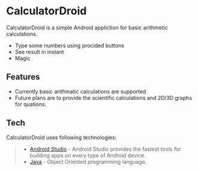 # CalculatorDroid

CalculatorDroid is a simple Android appliction for basic arithmetic calculations.

  - Type some numbers using procided buttons
  - See result in instant
  - Magic

## Features
  - Currently basic arithmatic calculations are supported
  - Future plans are to provide the scientific calculations and 2D/3D graphs for quations.
  
## Tech

CalculatorDroid uses following technologies:

> * [Android Studio](https://developer.android.com/studio/) - Android Studio provides the fastest tools for building apps on every type of Android device.
> * [Java](https://en.wikipedia.org/wiki/Java_(programming_language)) - Object Oriented programming language.
